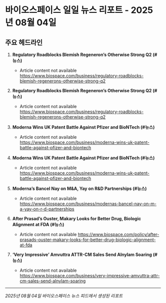 # 바이오스페이스 일일 뉴스 리포트 - 2025년 08월 04일


## 주요 헤드라인

1. **Regulatory Roadblocks Blemish Regeneron’s Otherwise Strong Q2 (#뉴스)**
   - Article content not available
   <https://www.biospace.com/business/regulatory-roadblocks-blemish-regenerons-otherwise-strong-q2>

2. **Regulatory Roadblocks Blemish Regeneron’s Otherwise Strong Q2 (#뉴스)**
   - Article content not available
   <https://www.biospace.com/business/regulatory-roadblocks-blemish-regenerons-otherwise-strong-q2>

3. **Moderna Wins UK Patent Battle Against Pfizer and BioNTech (#뉴스)**
   - Article content not available
   <https://www.biospace.com/business/moderna-wins-uk-patent-battle-against-pfizer-and-biontech>

4. **Moderna Wins UK Patent Battle Against Pfizer and BioNTech (#뉴스)**
   - Article content not available
   <https://www.biospace.com/business/moderna-wins-uk-patent-battle-against-pfizer-and-biontech>

5. **Moderna’s Bancel Nay on M&A, Yay on R&D Partnerships (#뉴스)**
   - Article content not available
   <https://www.biospace.com/business/modernas-bancel-nay-on-m-a-yay-on-r-d-partnerships>

6. **After Prasad’s Ouster, Makary Looks for Better Drug, Biologic Alignment at FDA (#뉴스)**
   - Article content not available
   <https://www.biospace.com/policy/after-prasads-ouster-makary-looks-for-better-drug-biologic-alignment-at-fda>

7. **‘Very Impressive’ Amvuttra ATTR-CM Sales Send Alnylam Soaring (#뉴스)**
   - Article content not available
   <https://www.biospace.com/business/very-impressive-amvuttra-attr-cm-sales-send-alnylam-soaring>


---
*2025년 08월 04일 바이오스페이스 뉴스 피드에서 생성된 리포트*